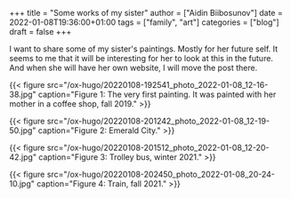 +++
title = "Some works of my sister"
author = ["Aidin Biibosunov"]
date = 2022-01-08T19:36:00+01:00
tags = ["family", "art"]
categories = ["blog"]
draft = false
+++

I want to share some of my sister's paintings. Mostly for her future self.
It seems to me that it will be interesting for her to look at this in the future. And when she will have her own website, I will move the post there.

{{< figure src="/ox-hugo/20220108-192541_photo_2022-01-08_12-16-38.jpg" caption="Figure 1: The very first painting. It was painted with her mother in a coffee shop, fall 2019." >}}

{{< figure src="/ox-hugo/20220108-201242_photo_2022-01-08_12-19-50.jpg" caption="Figure 2: Emerald City." >}}

{{< figure src="/ox-hugo/20220108-201512_photo_2022-01-08_12-20-42.jpg" caption="Figure 3: Trolley bus, winter 2021." >}}

{{< figure src="/ox-hugo/20220108-202450_photo_2022-01-08_20-24-10.jpg" caption="Figure 4: Train, fall 2021." >}}
